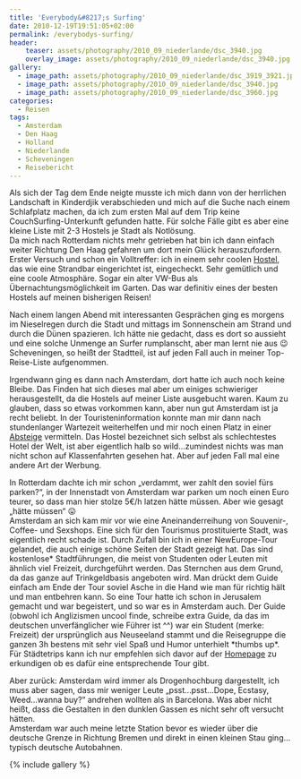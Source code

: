 ```yaml
---
title: 'Everybody&#8217;s Surfing'
date: 2010-12-19T19:51:05+02:00
permalink: /everybodys-surfing/
header:
    teaser: assets/photography/2010_09_niederlande/dsc_3940.jpg
    overlay_image: assets/photography/2010_09_niederlande/dsc_3940.jpg
gallery:
  - image_path: assets/photography/2010_09_niederlande/dsc_3919_3921.jpg
  - image_path: assets/photography/2010_09_niederlande/dsc_3940.jpg
  - image_path: assets/photography/2010_09_niederlande/dsc_3960.jpg
categories:
  - Reisen
tags:
  - Amsterdam
  - Den Haag
  - Holland
  - Niederlande
  - Scheveningen
  - Reisebericht
---
```


Als sich der Tag dem Ende neigte musste ich mich dann von der herrlichen Landschaft in Kinderdjik verabschieden und 
mich auf die Suche nach einem Schlafplatz machen, da ich zum ersten Mal auf dem Trip keine CouchSurfing-Unterkunft gefunden hatte. 
Für solche Fälle gibt es aber eine kleine Liste mit 2-3 Hostels je Stadt als Notlösung.  
Da mich nach Rotterdam nichts mehr getrieben hat bin ich dann einfach weiter Richtung Den Haag gefahren um dort mein Glück herauszufordern.  
Erster Versuch und schon ein Volltreffer: ich in einem sehr coolen [Hostel](http://jorplace.nl), das wie eine Strandbar eingerichtet ist, eingecheckt. 
Sehr gemütlich und eine coole Atmosphäre. Sogar ein alter VW-Bus als Übernachtungsmöglichkeit im Garten. 
Das war definitiv eines der besten Hostels auf meinen bisherigen Reisen!

  
Nach einem langen Abend mit interessanten Gesprächen ging es morgens im Nieselregen durch die Stadt und mittags im 
Sonnenschein am Strand und durch die Dünen spazieren. Ich hätte nie gedacht, dass es dort so aussieht und 
eine solche Unmenge an Surfer rumplanscht, aber man lernt nie aus 😉  
Scheveningen, so heißt der Stadtteil, ist auf jeden Fall auch in meiner Top-Reise-Liste aufgenommen.
  
Irgendwann ging es dann nach Amsterdam, dort hatte ich auch noch keine Bleibe. 
Das Finden hat sich dieses mal aber um einiges schwieriger herausgestellt, da die Hostels auf meiner Liste ausgebucht waren. 
Kaum zu glauben, dass so etwas vorkommen kann, aber nun gut Amsterdam ist ja recht beliebt. 
In der Touristeninformation konnte man mir dann nach stundenlanger Wartezeit weiterhelfen und mir noch einen Platz 
in einer [Absteige](http://www.hans-brinker.com/DE/) vermitteln. Das Hostel bezeichnet sich selbst als schlechtestes Hotel der Welt, 
ist aber eigentlich halb so wild…zumindest nichts was man nicht schon auf Klassenfahrten gesehen hat. 
Aber auf jeden Fall mal eine andere Art der Werbung.  

In Rotterdam dachte ich mir schon „verdammt, wer zahlt den soviel fürs parken?“, in der Innenstadt von Amsterdam war parken 
um noch einen Euro teurer, so dass man hier stolze 5€/h latzen hätte müssen. Aber wie gesagt „hätte müssen“ 😛  
Amsterdam an sich kam mir vor wie eine Aneinanderreihung von Souvenir-, Coffee- und Sexshops. 
Eine sich für den Tourismus prostituierte Stadt, was eigentlich recht schade ist. Durch Zufall bin ich in einer NewEurope-Tour gelandet, 
die auch einige schöne Seiten der Stadt gezeigt hat. Das sind kostenlose\* Stadtführungen, die meist von Studenten oder 
Leuten mit ähnlich viel Freizeit, durchgeführt werden. Das Sternchen aus dem Grund, da das ganze auf Trinkgeldbasis angeboten wird. 
Man drückt dem Guide einfach am Ende der Tour soviel Asche in die Hand wie man für richtig hält und man entbehren kann. 
So eine Tour hatte ich schon in Jerusalem gemacht und war begeistert, und so war es in Amsterdam auch. 
Der Guide (obwohl ich Anglizismen uncool finde, schreibe extra Guide, da das im deutschen unverfänglicher wie Führer ist ^^) 
war ein Student (merke: Freizeit) der ursprünglich aus Neuseeland stammt und die Reisegruppe die ganzen 3h bestens mit 
sehr viel Spaß und Humor unterhielt \*thumbs up*. Für Städtetrips kann ich nur empfehlen sich 
davor auf der [Homepage](http://www.neweuropetours.eu/) zu erkundigen ob es dafür eine entsprechende Tour gibt.
  
Aber zurück: Amsterdam wird immer als Drogenhochburg dargestellt, ich muss aber sagen, 
dass mir weniger Leute „psst…psst…Dope, Ecstasy, Weed…wanna buy?“ andrehen wollten als in Barcelona. 
Was aber nicht heißt, dass die Gestalten in den dunklen Gassen es nicht sehr oft versucht hätten.  
Amsterdam war auch meine letzte Station bevor es wieder über die deutsche Grenze in Richtung Bremen und direkt in 
einen kleinen Stau ging…typisch deutsche Autobahnen.

{% include gallery %}
